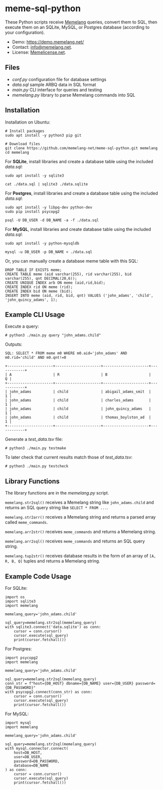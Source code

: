 # meme-sql-python
These Python scripts receive [Memelang](https://memelang.net/) queries, convert them to SQL, then execute them on an SQLite, MySQL, or Postgres database (according to your configuration). 
* Demo: https://demo.memelang.net/
* Contact: info@memelang.net.
* License: [Memelicense.net](https://memelicense.net/).


## Files
* *conf.py* configuration file for database settings
* *data.sql* sample ARBQ data in SQL format
* *main.py* CLI interface for queries and testing
* *memelang.py* library to parse Memelang commands into SQL


## Installation

Installation on Ubuntu:

	# Install packages
	sudo apt install -y python3 pip git
	
	# Download files
	git clone https://github.com/memelang-net/meme-sql-python.git memelang
	cd memelang

For **SQLite**, install libraries and create a database table using the included *data.sql*:

	sudo apt install -y sqlite3
	
	cat ./data.sql | sqlite3 ./data.sqlite

For **Postgres**, install libraries and create a database table using the included *data.sql*:

	sudo apt install -y libpq-dev python-dev
	sudo pip install psycopg2

	psql -U DB_USER -d DB_NAME -a -f ./data.sql


For **MySQL**, install libraries and create database table using the included *data.sql*:

	sudo apt install -y python-mysqldb

	mysql -u DB_USER -p DB_NAME < ./data.sql


Or, you can manually create a database meme table with this SQL:

	DROP TABLE IF EXISTS meme;
	CREATE TABLE meme (aid varchar(255), rid varchar(255), bid varchar(255), qnt DECIMAL(20,6));
	CREATE UNIQUE INDEX arb ON meme (aid,rid,bid);
	CREATE INDEX rid ON meme (rid);
	CREATE INDEX bid ON meme (bid);
	INSERT INTO meme (aid, rid, bid, qnt) VALUES ('john_adams', 'child', 'john_quincy_adams', 1);


## Example CLI Usage

Execute a query:

	# python3 ./main.py query "john_adams.child"

Outputs:

	SQL: SELECT * FROM meme m0 WHERE m0.aid='john_adams' AND m0.rid='child' AND m0.qnt!=0
	
	+---------------------+---------------------+---------------------+------------+
	| A                   | R                   | B                   |          Q |
	+---------------------+---------------------+---------------------+------------+
	| john_adams          | child               | abigail_adams_smit  |          1 |
	| john_adams          | child               | charles_adams       |          1 |
	| john_adams          | child               | john_quincy_adams   |          1 |
	| john_adams          | child               | thomas_boylston_ad  |          1 |
	+---------------------+---------------------+---------------------+------------+

Generate a *test_data.tsv* file:

	# python3 ./main.py testmake

To later check that current results match those of *test_data.tsv*:

	# python3 ./main.py testcheck


## Library Functions

The library functions are in the *memelang.py* script.

`memelang.str2sql()` receives a Memelang string like `john_adams.child` and returns an SQL query string like `SELECT * FROM ...`.

`memelang.str2arr()` receives a Memelang string and returns a parsed array called `meme_commands`.

`memelang.arr2str()` receives `meme_commands` and returns a Memelang string.

`memelang.arr2sql()` receives `meme_commands` and returns an SQL query string.

`memelang.tup2str()` receives database results in the form of an array of `[A, R, B, Q]` tuples and returns a Memelang string.


## Example Code Usage

For SQLite:

	import os
	import sqlite3
	import memelang
	
	memelang_query='john_adams.child'

	sql_query=memelang.str2sql(memelang_query)
	with sqlite3.connect('data.sqlite') as conn:
		cursor = conn.cursor()
		cursor.execute(sql_query)
		print(cursor.fetchall())

For Postgres:

	import psycopg2
	import memelang
	
	memelang_query='john_adams.child'
	
	sql_query=memelang.str2sql(memelang_query)
	conn_str = f"host={DB_HOST} dbname={DB_NAME} user={DB_USER} password={DB_PASSWORD}"
	with psycopg2.connect(conn_str) as conn:
		cursor = conn.cursor()
		cursor.execute(sql_query)
		print(cursor.fetchall())

For MySQL:

	import mysql
	import memelang
	
	memelang_query='john_adams.child'
	
	sql_query=memelang.str2sql(memelang_query)
	with mysql.connector.connect(
		host=DB_HOST,
		user=DB_USER,
		password=DB_PASSWORD,
		database=DB_NAME
	) as conn:
		cursor = conn.cursor()
		cursor.execute(sql_query)
		print(cursor.fetchall())

